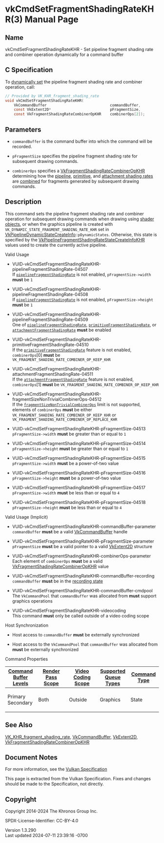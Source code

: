 # vkCmdSetFragmentShadingRateKHR(3) Manual Page

## Name

vkCmdSetFragmentShadingRateKHR - Set pipeline fragment shading rate and
combiner operation dynamically for a command buffer



## <a href="#_c_specification" class="anchor"></a>C Specification

To <a
href="https://registry.khronos.org/vulkan/specs/1.3-extensions/html/vkspec.html#pipelines-dynamic-state"
target="_blank" rel="noopener">dynamically set</a> the pipeline fragment
shading rate and combiner operation, call:

``` c
// Provided by VK_KHR_fragment_shading_rate
void vkCmdSetFragmentShadingRateKHR(
    VkCommandBuffer                             commandBuffer,
    const VkExtent2D*                           pFragmentSize,
    const VkFragmentShadingRateCombinerOpKHR    combinerOps[2]);
```

## <a href="#_parameters" class="anchor"></a>Parameters

- `commandBuffer` is the command buffer into which the command will be
  recorded.

- `pFragmentSize` specifies the pipeline fragment shading rate for
  subsequent drawing commands.

- `combinerOps` specifies a
  [VkFragmentShadingRateCombinerOpKHR](https://registry.khronos.org/vulkan/specs/1.3-extensions/man/html/VkFragmentShadingRateCombinerOpKHR.html)
  determining how the <a
  href="https://registry.khronos.org/vulkan/specs/1.3-extensions/html/vkspec.html#primsrast-fragment-shading-rate-pipeline"
  target="_blank" rel="noopener">pipeline</a>, <a
  href="https://registry.khronos.org/vulkan/specs/1.3-extensions/html/vkspec.html#primsrast-fragment-shading-rate-primitive"
  target="_blank" rel="noopener">primitive</a>, and <a
  href="https://registry.khronos.org/vulkan/specs/1.3-extensions/html/vkspec.html#primsrast-fragment-shading-rate-attachment"
  target="_blank" rel="noopener">attachment shading rates</a> are <a
  href="https://registry.khronos.org/vulkan/specs/1.3-extensions/html/vkspec.html#primsrast-fragment-shading-rate-combining"
  target="_blank" rel="noopener">combined</a> for fragments generated by
  subsequent drawing commands.

## <a href="#_description" class="anchor"></a>Description

This command sets the pipeline fragment shading rate and combiner
operation for subsequent drawing commands when drawing using <a
href="https://registry.khronos.org/vulkan/specs/1.3-extensions/html/vkspec.html#shaders-objects"
target="_blank" rel="noopener">shader objects</a>, or when the graphics
pipeline is created with `VK_DYNAMIC_STATE_FRAGMENT_SHADING_RATE_KHR`
set in
[VkPipelineDynamicStateCreateInfo](https://registry.khronos.org/vulkan/specs/1.3-extensions/man/html/VkPipelineDynamicStateCreateInfo.html)::`pDynamicStates`.
Otherwise, this state is specified by the
[VkPipelineFragmentShadingRateStateCreateInfoKHR](https://registry.khronos.org/vulkan/specs/1.3-extensions/man/html/VkPipelineFragmentShadingRateStateCreateInfoKHR.html)
values used to create the currently active pipeline.

Valid Usage

- <a
  href="#VUID-vkCmdSetFragmentShadingRateKHR-pipelineFragmentShadingRate-04507"
  id="VUID-vkCmdSetFragmentShadingRateKHR-pipelineFragmentShadingRate-04507"></a>
  VUID-vkCmdSetFragmentShadingRateKHR-pipelineFragmentShadingRate-04507  
  If <a
  href="https://registry.khronos.org/vulkan/specs/1.3-extensions/html/vkspec.html#features-pipelineFragmentShadingRate"
  target="_blank"
  rel="noopener"><code>pipelineFragmentShadingRate</code></a> is not
  enabled, `pFragmentSize->width` **must** be `1`

- <a
  href="#VUID-vkCmdSetFragmentShadingRateKHR-pipelineFragmentShadingRate-04508"
  id="VUID-vkCmdSetFragmentShadingRateKHR-pipelineFragmentShadingRate-04508"></a>
  VUID-vkCmdSetFragmentShadingRateKHR-pipelineFragmentShadingRate-04508  
  If <a
  href="https://registry.khronos.org/vulkan/specs/1.3-extensions/html/vkspec.html#features-pipelineFragmentShadingRate"
  target="_blank"
  rel="noopener"><code>pipelineFragmentShadingRate</code></a> is not
  enabled, `pFragmentSize->height` **must** be `1`

- <a
  href="#VUID-vkCmdSetFragmentShadingRateKHR-pipelineFragmentShadingRate-04509"
  id="VUID-vkCmdSetFragmentShadingRateKHR-pipelineFragmentShadingRate-04509"></a>
  VUID-vkCmdSetFragmentShadingRateKHR-pipelineFragmentShadingRate-04509  
  One of <a
  href="https://registry.khronos.org/vulkan/specs/1.3-extensions/html/vkspec.html#features-pipelineFragmentShadingRate"
  target="_blank"
  rel="noopener"><code>pipelineFragmentShadingRate</code></a>, <a
  href="https://registry.khronos.org/vulkan/specs/1.3-extensions/html/vkspec.html#features-primitiveFragmentShadingRate"
  target="_blank"
  rel="noopener"><code>primitiveFragmentShadingRate</code></a>, or <a
  href="https://registry.khronos.org/vulkan/specs/1.3-extensions/html/vkspec.html#features-attachmentFragmentShadingRate"
  target="_blank"
  rel="noopener"><code>attachmentFragmentShadingRate</code></a> **must**
  be enabled

- <a
  href="#VUID-vkCmdSetFragmentShadingRateKHR-primitiveFragmentShadingRate-04510"
  id="VUID-vkCmdSetFragmentShadingRateKHR-primitiveFragmentShadingRate-04510"></a>
  VUID-vkCmdSetFragmentShadingRateKHR-primitiveFragmentShadingRate-04510  
  If the <a
  href="https://registry.khronos.org/vulkan/specs/1.3-extensions/html/vkspec.html#features-primitiveFragmentShadingRate"
  target="_blank"
  rel="noopener"><code>primitiveFragmentShadingRate</code></a> feature
  is not enabled, `combinerOps`\[0\] **must** be
  `VK_FRAGMENT_SHADING_RATE_COMBINER_OP_KEEP_KHR`

- <a
  href="#VUID-vkCmdSetFragmentShadingRateKHR-attachmentFragmentShadingRate-04511"
  id="VUID-vkCmdSetFragmentShadingRateKHR-attachmentFragmentShadingRate-04511"></a>
  VUID-vkCmdSetFragmentShadingRateKHR-attachmentFragmentShadingRate-04511  
  If the <a
  href="https://registry.khronos.org/vulkan/specs/1.3-extensions/html/vkspec.html#features-attachmentFragmentShadingRate"
  target="_blank"
  rel="noopener"><code>attachmentFragmentShadingRate</code></a> feature
  is not enabled, `combinerOps`\[1\] **must** be
  `VK_FRAGMENT_SHADING_RATE_COMBINER_OP_KEEP_KHR`

- <a
  href="#VUID-vkCmdSetFragmentShadingRateKHR-fragmentSizeNonTrivialCombinerOps-04512"
  id="VUID-vkCmdSetFragmentShadingRateKHR-fragmentSizeNonTrivialCombinerOps-04512"></a>
  VUID-vkCmdSetFragmentShadingRateKHR-fragmentSizeNonTrivialCombinerOps-04512  
  If the <a
  href="https://registry.khronos.org/vulkan/specs/1.3-extensions/html/vkspec.html#limits-fragmentShadingRateNonTrivialCombinerOps"
  target="_blank"
  rel="noopener"><code>fragmentSizeNonTrivialCombinerOps</code></a>
  limit is not supported, elements of `combinerOps` **must** be either
  `VK_FRAGMENT_SHADING_RATE_COMBINER_OP_KEEP_KHR` or
  `VK_FRAGMENT_SHADING_RATE_COMBINER_OP_REPLACE_KHR`

- <a href="#VUID-vkCmdSetFragmentShadingRateKHR-pFragmentSize-04513"
  id="VUID-vkCmdSetFragmentShadingRateKHR-pFragmentSize-04513"></a>
  VUID-vkCmdSetFragmentShadingRateKHR-pFragmentSize-04513  
  `pFragmentSize->width` **must** be greater than or equal to `1`

- <a href="#VUID-vkCmdSetFragmentShadingRateKHR-pFragmentSize-04514"
  id="VUID-vkCmdSetFragmentShadingRateKHR-pFragmentSize-04514"></a>
  VUID-vkCmdSetFragmentShadingRateKHR-pFragmentSize-04514  
  `pFragmentSize->height` **must** be greater than or equal to `1`

- <a href="#VUID-vkCmdSetFragmentShadingRateKHR-pFragmentSize-04515"
  id="VUID-vkCmdSetFragmentShadingRateKHR-pFragmentSize-04515"></a>
  VUID-vkCmdSetFragmentShadingRateKHR-pFragmentSize-04515  
  `pFragmentSize->width` **must** be a power-of-two value

- <a href="#VUID-vkCmdSetFragmentShadingRateKHR-pFragmentSize-04516"
  id="VUID-vkCmdSetFragmentShadingRateKHR-pFragmentSize-04516"></a>
  VUID-vkCmdSetFragmentShadingRateKHR-pFragmentSize-04516  
  `pFragmentSize->height` **must** be a power-of-two value

- <a href="#VUID-vkCmdSetFragmentShadingRateKHR-pFragmentSize-04517"
  id="VUID-vkCmdSetFragmentShadingRateKHR-pFragmentSize-04517"></a>
  VUID-vkCmdSetFragmentShadingRateKHR-pFragmentSize-04517  
  `pFragmentSize->width` **must** be less than or equal to `4`

- <a href="#VUID-vkCmdSetFragmentShadingRateKHR-pFragmentSize-04518"
  id="VUID-vkCmdSetFragmentShadingRateKHR-pFragmentSize-04518"></a>
  VUID-vkCmdSetFragmentShadingRateKHR-pFragmentSize-04518  
  `pFragmentSize->height` **must** be less than or equal to `4`

Valid Usage (Implicit)

- <a href="#VUID-vkCmdSetFragmentShadingRateKHR-commandBuffer-parameter"
  id="VUID-vkCmdSetFragmentShadingRateKHR-commandBuffer-parameter"></a>
  VUID-vkCmdSetFragmentShadingRateKHR-commandBuffer-parameter  
  `commandBuffer` **must** be a valid
  [VkCommandBuffer](https://registry.khronos.org/vulkan/specs/1.3-extensions/man/html/VkCommandBuffer.html) handle

- <a href="#VUID-vkCmdSetFragmentShadingRateKHR-pFragmentSize-parameter"
  id="VUID-vkCmdSetFragmentShadingRateKHR-pFragmentSize-parameter"></a>
  VUID-vkCmdSetFragmentShadingRateKHR-pFragmentSize-parameter  
  `pFragmentSize` **must** be a valid pointer to a valid
  [VkExtent2D](https://registry.khronos.org/vulkan/specs/1.3-extensions/man/html/VkExtent2D.html) structure

- <a href="#VUID-vkCmdSetFragmentShadingRateKHR-combinerOps-parameter"
  id="VUID-vkCmdSetFragmentShadingRateKHR-combinerOps-parameter"></a>
  VUID-vkCmdSetFragmentShadingRateKHR-combinerOps-parameter  
  Each element of `combinerOps` **must** be a valid
  [VkFragmentShadingRateCombinerOpKHR](https://registry.khronos.org/vulkan/specs/1.3-extensions/man/html/VkFragmentShadingRateCombinerOpKHR.html)
  value

- <a href="#VUID-vkCmdSetFragmentShadingRateKHR-commandBuffer-recording"
  id="VUID-vkCmdSetFragmentShadingRateKHR-commandBuffer-recording"></a>
  VUID-vkCmdSetFragmentShadingRateKHR-commandBuffer-recording  
  `commandBuffer` **must** be in the [recording
  state](#commandbuffers-lifecycle)

- <a href="#VUID-vkCmdSetFragmentShadingRateKHR-commandBuffer-cmdpool"
  id="VUID-vkCmdSetFragmentShadingRateKHR-commandBuffer-cmdpool"></a>
  VUID-vkCmdSetFragmentShadingRateKHR-commandBuffer-cmdpool  
  The `VkCommandPool` that `commandBuffer` was allocated from **must**
  support graphics operations

- <a href="#VUID-vkCmdSetFragmentShadingRateKHR-videocoding"
  id="VUID-vkCmdSetFragmentShadingRateKHR-videocoding"></a>
  VUID-vkCmdSetFragmentShadingRateKHR-videocoding  
  This command **must** only be called outside of a video coding scope

Host Synchronization

- Host access to `commandBuffer` **must** be externally synchronized

- Host access to the `VkCommandPool` that `commandBuffer` was allocated
  from **must** be externally synchronized

Command Properties

<table class="tableblock frame-all grid-all stretch">
<colgroup>
<col style="width: 20%" />
<col style="width: 20%" />
<col style="width: 20%" />
<col style="width: 20%" />
<col style="width: 20%" />
</colgroup>
<thead>
<tr>
<th class="tableblock halign-left valign-top"><a
href="#VkCommandBufferLevel">Command Buffer Levels</a></th>
<th class="tableblock halign-left valign-top"><a
href="#vkCmdBeginRenderPass">Render Pass Scope</a></th>
<th class="tableblock halign-left valign-top"><a
href="#vkCmdBeginVideoCodingKHR">Video Coding Scope</a></th>
<th class="tableblock halign-left valign-top"><a
href="#VkQueueFlagBits">Supported Queue Types</a></th>
<th class="tableblock halign-left valign-top"><a
href="#fundamentals-queueoperation-command-types">Command Type</a></th>
</tr>
</thead>
<tbody>
<tr>
<td class="tableblock halign-left valign-top"><p>Primary<br />
Secondary</p></td>
<td class="tableblock halign-left valign-top"><p>Both</p></td>
<td class="tableblock halign-left valign-top"><p>Outside</p></td>
<td class="tableblock halign-left valign-top"><p>Graphics</p></td>
<td class="tableblock halign-left valign-top"><p>State</p></td>
</tr>
</tbody>
</table>

## <a href="#_see_also" class="anchor"></a>See Also

[VK_KHR_fragment_shading_rate](https://registry.khronos.org/vulkan/specs/1.3-extensions/man/html/VK_KHR_fragment_shading_rate.html),
[VkCommandBuffer](https://registry.khronos.org/vulkan/specs/1.3-extensions/man/html/VkCommandBuffer.html), [VkExtent2D](https://registry.khronos.org/vulkan/specs/1.3-extensions/man/html/VkExtent2D.html),
[VkFragmentShadingRateCombinerOpKHR](https://registry.khronos.org/vulkan/specs/1.3-extensions/man/html/VkFragmentShadingRateCombinerOpKHR.html)

## <a href="#_document_notes" class="anchor"></a>Document Notes

For more information, see the <a
href="https://registry.khronos.org/vulkan/specs/1.3-extensions/html/vkspec.html#vkCmdSetFragmentShadingRateKHR"
target="_blank" rel="noopener">Vulkan Specification</a>

This page is extracted from the Vulkan Specification. Fixes and changes
should be made to the Specification, not directly.

## <a href="#_copyright" class="anchor"></a>Copyright

Copyright 2014-2024 The Khronos Group Inc.

SPDX-License-Identifier: CC-BY-4.0

Version 1.3.290  
Last updated 2024-07-11 23:39:16 -0700
